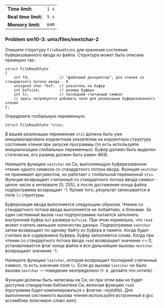 |                      |       |
|----------------------|-------|
| **Time limit:**      | `1 s` |
| **Real time limit:** | `5 s` |
| **Memory limit:**    | `64M` |


### Problem sm10-3: unix/files/nextchar-2

Опишите структуру `FileReadState` для хранения состояния буферизованного ввода из файла. Структура
может быть описана примерно так:

    
    
    struct FileReadState
    {
        int fd;              // "файловый дескриптор", для чтения со стандартного потока ввода - 0
        unsigned char *buf;  // указатель на буфер
        int bufsize;         // размер буфера
        int lc;              // последний считанный символ
        // здесь потребуется добавить поля для реализации буферизованного чтения
    };

Определите глобальную переменную:

    
    
    struct FileReadState *stin;

В вашей реализации переменная `stin` должна быть уже инициализирована корректным указателем на
корректную структуру состояния чтения при запуске программы (то есть используйте инициализацию
глобальных переменных). Буфер должен быть выделен статически, его размер должен быть равен 4KiB.

Напишите функцию `nextchar` на Си, выполняющую буферизованное чтение одного символа со стандартного
потока ввода. Функция `nextchar` не принимает аргументов, но работает с глобальной переменной
`stin`. Функция возвращает считанный со стандартного потока ввода символ - целое число в интервале
[0; 255], а после достижения конца файла подпрограмма возвращает -1. Кроме того, результат
записывается в поле `lc` структуры.

Буферизация ввода выполняется следующим образом. Чтение со стандартного потока ввода выполняется не
побайтово, а блоками. За один системный вызов `read` подпрограмма пытается заполнить внутренний
буфер `buf` размера `bufsize`. При этом нормально, что `read` может считать меньшее количество
данных. Подпрограмма `nextchar` затем возвращает по одному байту из буфера в памяти. Когда будет
считано все содержимое буфера, буфер заполняется снова. Когда при чтении со стандартного потока
ввода `read` возвращает значение <= 0, устанавливается флаг конца файла и все дальнейшие вызовы
`nextchar` возвращают значение -1.

Напишите функцию `lastchar`, которая возвращает последний считанный символ, то есть значение поля
`lc`. Если до вызова `lastchar` не было вызова `nextchar` — поведение неопределено (т. е. делайте
что хотите).

Функции должны быть написаны на Си, но при этом вам не будет доступна стандартная библиотека Си,
включая функцию `read` (программа будет компилироваться с флагом -nostdlib). Для выполнения
системного вызова чтения используйте встроенный в gcc ассемблер (ключевое слово asm).

